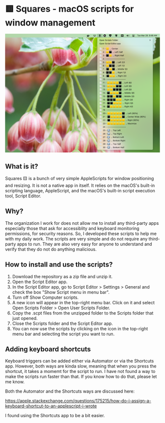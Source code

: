 # 🟨 Squares - macOS scripts for window management

![Squares](images/Screenshot.png)

## What is it?

Squares 🟨 is a bunch of very simple AppleScripts for window positioning and resizing.
It is not a native app in itself. It relies on the macOS's built-in scripting language,
AppleScript, and the macOS's built-in script execution tool, Script Editor.

## Why?

The organization I work for does not allow me to install any third-party apps especially
those that ask for accessiblity and keyboard monitoring permissions, for security
reasons. So, I developed these scripts to help me with my daily work. The scripts are
very simple and do not require any third-party apps to run. They are also very easy for
anyone to understand and verify that they do not do anything malicious.

## How to install and use the scripts?

1. Download the repository as a zip file and unzip it.
2. Open the Script Editor app.
3. In the Script Editor app, go to Script Editor > Settings > General and check the box
   "Show Script menu in menu bar".
4. Turn off Show Computer scripts.
5. A new icon will appear in the top-right menu bar. Click on it and select Open Scripts
   Folder > Open User Scripts Folder.
6. Copy the .scpt files from the unzipped folder to the Scripts folder that just opened.
7. Close the Scripts folder and the Script Editor app.
8. You can now use the scripts by clicking on the icon in the top-right menu bar and
   selecting the script you want to run.

## Adding keyboard shortcuts

Keyboard triggers can be added either via Automator or via the Shortcuts app. However,
both ways are kinda slow, meaning that when you press the shortcut, it takes a momemt
for the script to run. I have not found a way to make the scripts run faster than that.
If you know how to do that, please let me know.

Both the Automator and the Shortcuts ways are discussed here:

https://apple.stackexchange.com/questions/175215/how-do-i-assign-a-keyboard-shortcut-to-an-applescript-i-wrote

I found using the Shortcuts app to be a bit easier.
